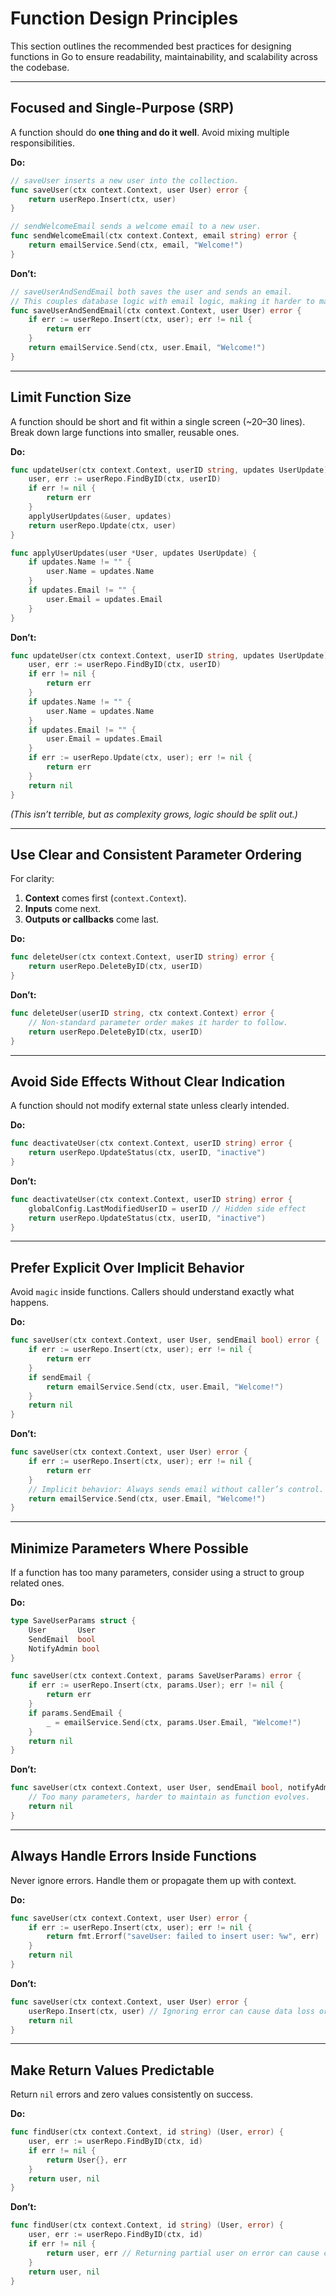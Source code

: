 
# **Function Design Principles**

This section outlines the recommended best practices for designing functions in Go to ensure readability, maintainability, and scalability across the codebase.

---

## Focused and Single-Purpose (SRP)

A function should do **one thing and do it well**. Avoid mixing multiple responsibilities.

**Do:**

```go
// saveUser inserts a new user into the collection.
func saveUser(ctx context.Context, user User) error {
    return userRepo.Insert(ctx, user)
}

// sendWelcomeEmail sends a welcome email to a new user.
func sendWelcomeEmail(ctx context.Context, email string) error {
    return emailService.Send(ctx, email, "Welcome!")
}
```

**Don’t:**

```go
// saveUserAndSendEmail both saves the user and sends an email.
// This couples database logic with email logic, making it harder to maintain.
func saveUserAndSendEmail(ctx context.Context, user User) error {
    if err := userRepo.Insert(ctx, user); err != nil {
        return err
    }
    return emailService.Send(ctx, user.Email, "Welcome!")
}
```

---

##  Limit Function Size

A function should be short and fit within a single screen (\~20–30 lines). Break down large functions into smaller, reusable ones.

**Do:**

```go
func updateUser(ctx context.Context, userID string, updates UserUpdate) error {
    user, err := userRepo.FindByID(ctx, userID)
    if err != nil {
        return err
    }
    applyUserUpdates(&user, updates)
    return userRepo.Update(ctx, user)
}

func applyUserUpdates(user *User, updates UserUpdate) {
    if updates.Name != "" {
        user.Name = updates.Name
    }
    if updates.Email != "" {
        user.Email = updates.Email
    }
}
```

**Don’t:**

```go
func updateUser(ctx context.Context, userID string, updates UserUpdate) error {
    user, err := userRepo.FindByID(ctx, userID)
    if err != nil {
        return err
    }
    if updates.Name != "" {
        user.Name = updates.Name
    }
    if updates.Email != "" {
        user.Email = updates.Email
    }
    if err := userRepo.Update(ctx, user); err != nil {
        return err
    }
    return nil
}
```

*(This isn’t terrible, but as complexity grows, logic should be split out.)*

---

##  Use Clear and Consistent Parameter Ordering

For clarity:

1. **Context** comes first (`context.Context`).
2. **Inputs** come next.
3. **Outputs or callbacks** come last.

**Do:**

```go
func deleteUser(ctx context.Context, userID string) error {
    return userRepo.DeleteByID(ctx, userID)
}
```

**Don’t:**

```go
func deleteUser(userID string, ctx context.Context) error {
    // Non-standard parameter order makes it harder to follow.
    return userRepo.DeleteByID(ctx, userID)
}
```

---

##  Avoid Side Effects Without Clear Indication

A function should not modify external state unless clearly intended.

**Do:**

```go
func deactivateUser(ctx context.Context, userID string) error {
    return userRepo.UpdateStatus(ctx, userID, "inactive")
}
```

**Don’t:**

```go
func deactivateUser(ctx context.Context, userID string) error {
    globalConfig.LastModifiedUserID = userID // Hidden side effect
    return userRepo.UpdateStatus(ctx, userID, "inactive")
}
```

---

##  Prefer Explicit Over Implicit Behavior

Avoid `magic` inside functions. Callers should understand exactly what happens.

**Do:**

```go
func saveUser(ctx context.Context, user User, sendEmail bool) error {
    if err := userRepo.Insert(ctx, user); err != nil {
        return err
    }
    if sendEmail {
        return emailService.Send(ctx, user.Email, "Welcome!")
    }
    return nil
}
```

**Don’t:**

```go
func saveUser(ctx context.Context, user User) error {
    if err := userRepo.Insert(ctx, user); err != nil {
        return err
    }
    // Implicit behavior: Always sends email without caller’s control.
    return emailService.Send(ctx, user.Email, "Welcome!")
}
```

---

##  Minimize Parameters Where Possible

If a function has too many parameters, consider using a struct to group related ones.

**Do:**

```go
type SaveUserParams struct {
    User       User
    SendEmail  bool
    NotifyAdmin bool
}

func saveUser(ctx context.Context, params SaveUserParams) error {
    if err := userRepo.Insert(ctx, params.User); err != nil {
        return err
    }
    if params.SendEmail {
        _ = emailService.Send(ctx, params.User.Email, "Welcome!")
    }
    return nil
}
```

**Don’t:**

```go
func saveUser(ctx context.Context, user User, sendEmail bool, notifyAdmin bool) error {
    // Too many parameters, harder to maintain as function evolves.
    return nil
}
```

---

##  Always Handle Errors Inside Functions

Never ignore errors. Handle them or propagate them up with context.

**Do:**

```go
func saveUser(ctx context.Context, user User) error {
    if err := userRepo.Insert(ctx, user); err != nil {
        return fmt.Errorf("saveUser: failed to insert user: %w", err)
    }
    return nil
}
```

**Don’t:**

```go
func saveUser(ctx context.Context, user User) error {
    userRepo.Insert(ctx, user) // Ignoring error can cause data loss or inconsistencies.
    return nil
}
```

---

##  Make Return Values Predictable

Return `nil` errors and zero values consistently on success.

**Do:**

```go
func findUser(ctx context.Context, id string) (User, error) {
    user, err := userRepo.FindByID(ctx, id)
    if err != nil {
        return User{}, err
    }
    return user, nil
}
```

**Don’t:**

```go
func findUser(ctx context.Context, id string) (User, error) {
    user, err := userRepo.FindByID(ctx, id)
    if err != nil {
        return user, err // Returning partial user on error can cause confusion.
    }
    return user, nil
}
```